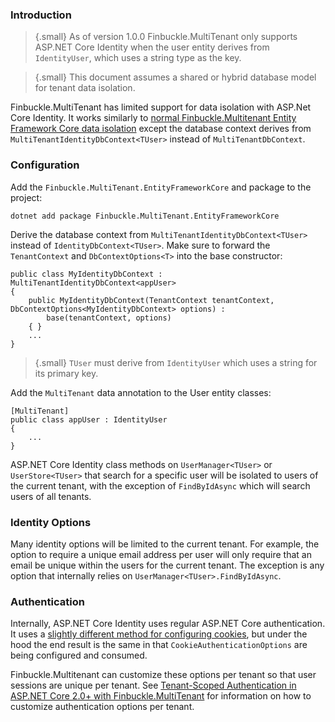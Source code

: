 ### Introduction

>{.small} As of version 1.0.0 Finbuckle.MultiTenant only supports ASP.NET Core Identity when the user entity derives from `IdentityUser`, which uses a string type as the key.

>{.small} This document assumes a shared or hybrid database model for tenant data isolation.

Finbuckle.MultiTenant has limited support for data isolation with ASP.Net Core Identity. It works similarly to [normal Finbuckle.Multitenant Entity Framework Core data isolation](/Blog/14/tenant-data-isolation-entity-framework-core-finbuckle-multitenant) except the database context derives from `MultiTenantIdentityDbContext<TUser>` instead of `MultiTenantDbContext`.

### Configuration
Add the `Finbuckle.MultiTenant.EntityFrameworkCore` and package to the project:
```{.bash}
dotnet add package Finbuckle.MultiTenant.EntityFrameworkCore
```

Derive the database context from `MultiTenantIdentityDbContext<TUser>` instead of `IdentityDbContext<TUser>`. Make sure to forward the `TenantContext` and `DbContextOptions<T>` into the base constructor:

```
public class MyIdentityDbContext : MultiTenantIdentityDbContext<appUser>
{
    public MyIdentityDbContext(TenantContext tenantContext, DbContextOptions<MyIdentityDbContext> options) :
        base(tenantContext, options)
    { }
    ...
}
```

>{.small} `TUser` must derive from `IdentityUser` which uses a string for its primary key.

Add the `MultiTenant` data annotation to the User entity classes:

```
[MultiTenant]
public class appUser : IdentityUser
{
    ...
}
```

ASP.NET Core Identity class methods on `UserManager<TUser>` or `UserStore<TUser>` that search for a specific user will be isolated to users of the current tenant, with the exception of `FindByIdAsync` which will search users of all tenants.

### Identity Options

Many identity options will be limited to the current tenant. For example, the option to require a unique email address per user will only require that an email be unique within the users for the current tenant. The exception is any option that internally relies on `UserManager<TUser>.FindByIdAsync`.

### Authentication

Internally, ASP.NET Core Identity uses regular ASP.NET Core authentication. It uses a [slightly different method for configuring cookies](https://docs.microsoft.com/en-us/aspnet/core/security/authentication/identity-configuration), but under the hood the end result is the same in that `CookieAuthenticationOptions` are being configured and consumed.

Finbuckle.Multitenant can customize these options per tenant so that user sessions are unique per tenant. See [Tenant-Scoped Authentication in ASP.NET Core 2.0+ with Finbuckle.MultiTenant](/Blog/9/tenant-scoped-authentication-asp-net-core-2-0-finbuckle-multitenant) for information on how to customize authentication options per tenant.
